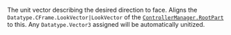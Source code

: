 The unit vector describing the desired direction to face. Aligns the
`Datatype.CFrame.LookVector|LookVector` of the
[`ControllerManager.RootPart`](https://create.roblox.com/docs/reference/engine/classes/ControllerManager#RootPart) to this. Any `Datatype.Vector3`
assigned will be automatically unitized.